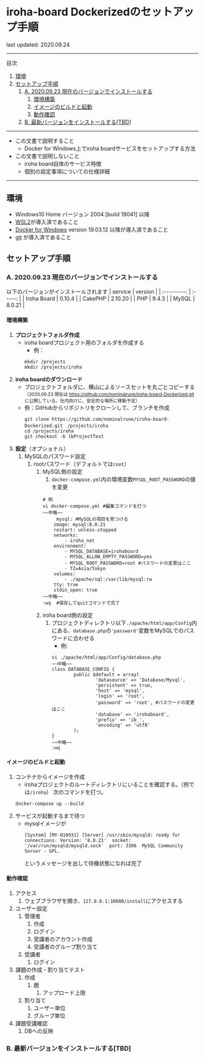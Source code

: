 # iroha-board Dockerizedのセットアップ手順
last updated: 2020.09.24

---
目次
<!-- @import "[TOC]" {cmd="toc" depthFrom=2 depthTo=6 orderedList=true} -->

<!-- code_chunk_output -->

1. [環境](#環境)
2. [セットアップ手順](#セットアップ手順)
    1. [A. 2020.09.23 現在のバージョンでインストールする](#a-20200923-現在のバージョンでインストールする)
        1. [環境構築](#環境構築)
        2. [イメージのビルドと起動](#イメージのビルドと起動)
        3. [動作確認](#動作確認)
    2. [B. 最新バージョンをインストールする[TBD]](#b-最新バージョンをインストールするtbd)

<!-- /code_chunk_output -->


---
- この文書で説明すること
	- Docker for Windows上でiroha boardサービスをセットアップする方法
- この文書で説明しないこと
	- iroha board自体のサービス特徴
	- 個別の設定事項についての仕様詳細
---
## 環境
- Windows10 Home バージョン 2004 [build 19041] 以降
- [WSL2]()が導入済であること
- [Docker for Windows]() version 19.03.12 以降が導入済であること
- [git]() が導入済であること

## セットアップ手順

### A. 2020.09.23 現在のバージョンでインストールする

以下のバージョンがインストールされます
|   service   | version |
| :---------: | :-----: |
| Iroha Board | 0.10.4  |
|   CakePHP   | 2.10.20 |
|     PHP     |  9.4.3  |
|    MySQL    | 8.0.21  |

#### 環境構築
1. **プロジェクトフォルダ作成**
	- iroha boardプロジェクト用のフォルダを作成する
		- 例：
		```terminal
		mkdir /projects
		mkdir /projects/iroha
		```
1. **iroha boardのダウンロード**
	- プロジェクトフォルダに、横山によるソースセットを丸ごとコピーする
	<small>（2020.09.23 現在は https://github.com/nominalrune/iroha-board-Dockerized.git に公開している。社内向けに、安定的な場所に移動予定）</small>
	- 例：GitHubからリポジトリをクローンして、ブランチを作成
		```terminal
		git clone https://github.com/nominalrune/iroha-board-Dockerized.git　/projects/iroha
		cd /projects/iroha
		git checkout -b lbProjectTest
		```
1. **設定**（オプショナル）
	1. MySQLのパスワード設定
		1. rootパスワード（デフォルトでは`root`）
			1. MySQL側の設定
				1. `docker-compose.yml`内の環境変数`MYSQL_ROOT_PASSWORD`の値を変更
				```terminal
				# 例
				vi docker-compose.yml #編集コマンドを打つ
				~~中略~~
				     mysql: #MySQLの項目を見つける
					image: mysql:8.0.21
					restart: unless-stopped
					networks:
					    - iroha_net
					environment:
					    - MYSQL_DATABASE=irohaboard
					    - MYSQL_ALLOW_EMPTY_PASSWORD=yes
					    - MYSQL_ROOT_PASSWORD=root #パスワードの変更はここ
					    - TZ=Asia/Tokyo
					volumes:
					    - ./apache/sql:/var/lib/mysql:rw
					tty: true
					stdin_open: true
				~~中略~~
				:wq  #保存してquitコマンドで完了
				```
			1. iroha board側の設定
				1. プロジェクトディレクトリ以下`./apache/html/app/Config`内にある、`database.php`の`'password'`変数をMySQLでのパスワードに合わせる
					- 例:
					```terminal
					vi ./apache/html/app/Config/database.php
					~~中略~~
					class DATABASE_CONFIG {
					        public $default = array(
					                'datasource' => 'Database/Mysql',
					                'persistent' => true,
					                'host' => 'mysql',
					                'login' => 'root',
					                'password' => 'root', #パスワードの変更はここ
					                'database' => 'irohaboard',
					                'prefix' => 'ib_',
					                'encoding' => 'utf8'
					        );
					}
					~~中略~~
					:wq
					```
#### イメージのビルドと起動
1. コンテナからイメージを作成
	- irohaプロジェクトのルートディレクトリにいることを確認する。（例では`/iroha`）
	次のコマンドを打つ。
	```terminal
	docker-compose up --build
	```
1. サービスが起動するまで待つ
	- mysqlイメージが
		```terminal
		[System] [MY-010931] [Server] /usr/sbin/mysqld: ready for connections. Version: '8.0.21'  socket: '/var/run/mysqld/mysqld.sock'  port: 3306  MySQL Community Server - GPL.
		```
		というメッセージを出して待機状態になれば完了
#### 動作確認
1. アクセス
	1. ウェブブラウザを開き、`127.0.0.1:10080/install`にアクセスする
1. ユーザー設定
	1. 管理者
		1. 作成
		1. ログイン
		1. 受講者のアカウント作成
		1. 受講者のグループ割り当て
	1. 受講者
		1. ログイン
1. 課題の作成・割り当てテスト
	1. 作成
		1. 題
			1. アップロード上限
	1. 割り当て
		1. ユーザー単位
		1. グループ単位
1. 課題受講確認
	1. DBへの反映
### B. 最新バージョンをインストールする[TBD]
